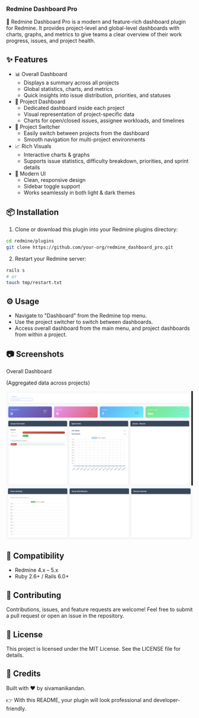 ### Redmine Dashboard Pro

🚀 Redmine Dashboard Pro is a modern and feature-rich dashboard plugin for Redmine.
It provides project-level and global-level dashboards with charts, graphs, and metrics to give teams a clear overview of their work progress, issues, and project health.

## ✨ Features

- 📊 Overall Dashboard
  - Displays a summary across all projects
  - Global statistics, charts, and metrics
  - Quick insights into issue distribution, priorities, and statuses
- 📁 Project Dashboard
  - Dedicated dashboard inside each project
  - Visual representation of project-specific data
  - Charts for open/closed issues, assignee workloads, and timelines
- 🔄 Project Switcher
  - Easily switch between projects from the dashboard
  - Smooth navigation for multi-project environments
- 📈 Rich Visuals
  - Interactive charts & graphs
  - Supports issue statistics, difficulty breakdown, priorities, and sprint details
- 🎨 Modern UI
  - Clean, responsive design
  - Sidebar toggle support
  - Works seamlessly in both light & dark themes

## 📦 Installation

1. Clone or download this plugin into your Redmine plugins directory:

```bash
cd redmine/plugins
git clone https://github.com/your-org/redmine_dashboard_pro.git
```

2. Restart your Redmine server:

```bash
rails s
# or
touch tmp/restart.txt
```

## ⚙️ Usage
- Navigate to "Dashboard" from the Redmine top menu.
- Use the project switcher to switch between dashboards.
- Access overall dashboard from the main menu, and project dashboards from within a project.

## 📷 Screenshots
Overall Dashboard

(Aggregated data across projects)

![Dashboard Pro](images/dashboard-1.png)
![Dashboard Pro](images/dashboard-2.png)

## 🔧 Compatibility

- Redmine 4.x – 5.x
- Ruby 2.6+ / Rails 6.0+

## 🤝 Contributing

Contributions, issues, and feature requests are welcome!
Feel free to submit a pull request or open an issue in the repository.

## 📜 License

This project is licensed under the MIT License.
See the LICENSE file for details.

## 🙌 Credits
Built with ❤️ by sivamanikandan.

👉 With this README, your plugin will look professional and developer-friendly.
